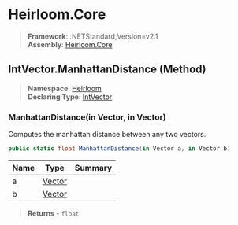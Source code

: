 # Heirloom.Core

> **Framework**: .NETStandard,Version=v2.1  
> **Assembly**: [Heirloom.Core][0]

## IntVector.ManhattanDistance (Method)

> **Namespace**: [Heirloom][0]  
> **Declaring Type**: [IntVector][1]

### ManhattanDistance(in Vector, in Vector)

Computes the manhattan distance between any two vectors.

```cs
public static float ManhattanDistance(in Vector a, in Vector b)
```

| Name | Type        | Summary |
|------|-------------|---------|
| a    | [Vector][2] |         |
| b    | [Vector][2] |         |

> **Returns** - `float`

[0]: ../../../Heirloom.Core.md
[1]: ../IntVector.md
[2]: ../Vector.md
